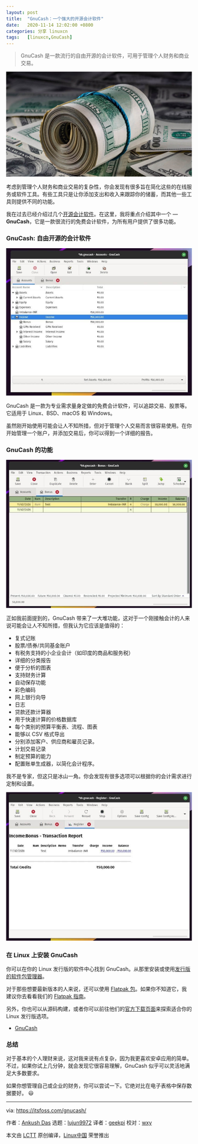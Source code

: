 ```yaml
---
layout: post
title:	"GnuCash：一个强大的开源会计软件"
date:	2020-11-14 12:02:00 +0800 
categories:	分享 linuxcn 
tags:	[linuxcn,GnuCash]
---
```




> 
> GnuCash 是一款流行的自由开源的会计软件，可用于管理个人财务和商业交易。
> 
> 
> 


![](/Asserts/Images/album/202011/14/070431j1547hbh3v2j4vhh.jpg)


考虑到管理个人财务和商业交易的复杂性，你会发现有很多旨在简化这些的在线服务或软件工具。有些工具只是让你添加支出和收入来跟踪你的储蓄，而其他一些工具则提供不同的功能。


我在过去已经介绍过几个[开源会计软件](https://itsfoss.com/open-source-accounting-software/)。在这里，我将重点介绍其中一个 — **GnuCash**，它是一款很流行的免费会计软件，为所有用户提供了很多功能。


### GnuCash: 自由开源的会计软件


![](/Asserts/Images/album/202011/14/070616hzwzw86536d3w32g.jpg)


GnuCash 是一款为专业需求量身定做的免费会计软件，可以追踪交易、股票等。它适用于 Linux、BSD、macOS 和 Windows。


虽然刚开始使用可能会让人不知所措，但对于管理个人交易而言很容易使用。在你开始管理一个账户，并添加交易后，你可以得到一个详细的报告。


### GnuCash 的功能


![](/Asserts/Images/album/202011/14/070627l921zij9xoploobj.jpg)


正如我前面提到的，GnuCash 带来了一大堆功能，这对于一个刚接触会计的人来说可能会让人不知所措，但我认为它应该是值得的：


* 复式记账
* 股票/债券/共同基金账户
* 有税务支持的小企业会计（如印度的商品和服务税）
* 详细的分类报告
* 便于分析的图表
* 支持财务计算
* 自动保存功能
* 彩色编码
* 网上银行向导
* 日志
* 贷款还款计算器
* 用于快速计算的价格数据库
* 每个类别的预算平衡表、流程、图表
* 能够以 CSV 格式导出
* 分别添加客户、供应商和雇员记录。
* 计划交易记录
* 制定预算的能力
* 配置账单生成器，以简化会计程序。


我不是专家，但这只是冰山一角。你会发现有很多选项可以根据你的会计需求进行定制和设置。


![](/Asserts/Images/album/202011/14/070638ue3sffis2r3683fi.jpg)


### 在 Linux 上安装 GnuCash


你可以在你的 Linux 发行版的软件中心找到 GnuCash。从那里安装或使用[发行版的软件包管理器](https://itsfoss.com/package-manager/)。


对于那些想要最新版本的人来说，还可以使用 [Flatpak 包](https://flathub.org/apps/details/org.gnucash.GnuCash)。如果你不知道它，我建议你去看看我们的 [Flatpak 指南](https://itsfoss.com/flatpak-guide/)。


另外，你也可以从源码构建，或者你可以前往他们的[官方下载页面](https://www.gnucash.org/download.phtml#distribution)来探索适合你的 Linux 发行版选项。


* [GnuCash](https://www.gnucash.org)


### 总结


对于基本的个人理财来说，这对我来说有点复杂，因为我更喜欢安卓应用的简单。不过，如果你试上几分钟，就会发现它很容易理解，GnuCash 似乎可以灵活地满足大多数要求。


如果你想管理自己或企业的财务，你可以尝试一下。它绝对比在电子表格中保存数据要好。 :smiley:




---


via: <https://itsfoss.com/gnucash/>


作者：[Ankush Das](https://itsfoss.com/author/ankush/) 选题：[lujun9972](https://github.com/lujun9972) 译者：[geekpi](https://github.com/geekpi) 校对：[wxy](https://github.com/wxy)


本文由 [LCTT](https://github.com/LCTT/TranslateProject) 原创编译，[Linux中国](https://linux.cn/) 荣誉推出
